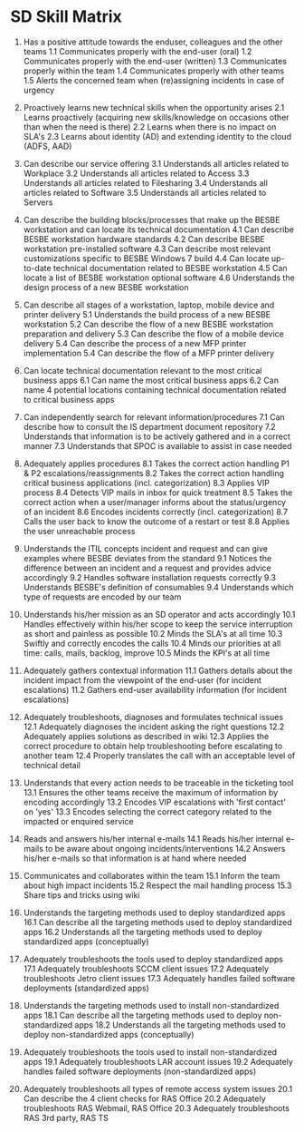 # SD Skill Matrix

1. Has a positive attitude towards the enduser, colleagues and the other teams
 1.1 Communicates properly with the end-user (oral)
 1.2 Communicates properly with the end-user (written)
 1.3 Communicates properly within the team
 1.4 Communicates properly with other teams
 1.5 Alerts the concerned team when (re)assigning incidents in case of urgency

2. Proactively learns new technical skills when the opportunity arises
2.1 Learns proactively (acquiring new skills/knowledge on occasions other than when the need is there)
2.2 Learns when there is no impact on SLA's
2.3 Learns about identity (AD) and extending identity to the cloud (ADFS, AAD)

3. Can describe our service offering
3.1 Understands all articles related to Workplace
3.2 Understands all articles related to Access
3.3 Understands all articles related to Filesharing
3.4 Understands all articles related to Software
3.5 Understands all articles related to Servers

4. Can describe the building blocks/processes that make up the BESBE workstation and can locate its technical documentation
4.1 Can describe BESBE workstation hardware standards
4.2 Can describe BESBE workstation pre-installed software
4.3 Can describe most relevant customizations specific to BESBE Windows 7 build
4.4 Can locate up-to-date technical documentation related to BESBE workstation
4.5 Can locate a list of BESBE workstation optional software
4.6 Understands the design process of a new BESBE workstation
5. Can describe all stages of a workstation, laptop, mobile device and printer delivery
5.1 Understands the build process of a new BESBE workstation
5.2 Can describe the flow of a new BESBE workstation preparation and delivery
5.3 Can describe the flow of a mobile device delivery
5.4 Can describe the process of a new MFP printer implementation
5.4 Can describe the flow of a MFP printer delivery
6. Can locate technical documentation relevant to the most critical business apps
6.1 Can name the most critical business apps
6.2 Can name 4 potential locations containing technical documentation related to critical business apps
7. Can independently search for relevant information/procedures
7.1 Can describe how to consult the IS department document repository
7.2 Understands that information is to be actively gathered and in a correct manner
7.3 Understands that SPOC is available to assist in case needed
8. Adequately applies procedures
8.1 Takes the correct action handling P1 & P2 escalations/reassignments
8.2 Takes the correct action handling critical business applications (incl. categorization)
8.3 Applies VIP process
8.4 Detects VIP mails in inbox for quick treatment
8.5 Takes the correct action when a user/manager informs about the status/urgency of an incident
8.6 Encodes incidents correctly (incl. categorization)
8.7 Calls the user back to know the outcome of a restart or test
8.8 Applies the user unreachable process
9. Understands the ITIL concepts incident and request and can give examples where BESBE deviates from the standard
9.1 Notices the difference between an incident and a request and provides advice accordingly
9.2 Handles software installation requests correctly
9.3 Understands BESBE's definition of consumables
9.4 Understands which type of requests are encoded by our team
10. Understands his/her mission as an SD operator and acts accordingly
10.1 Handles effectively within his/her scope to keep the service interruption as short and painless as possible
10.2 Minds the SLA's at all time
10.3 Swiftly and correctly encodes the calls
10.4 Minds our priorities at all time: calls, mails, backlog, improve
10.5 Minds the KPI's at all time
11. Adequately gathers contextual information
11.1 Gathers details about the incident impact from the viewpoint of the end-user (for incident escalations)
11.2 Gathers end-user availability information (for incident escalations)
12. Adequately troubleshoots, diagnoses and formulates technical issues
12.1 Adequately diagnoses the incident asking the right questions
12.2 Adequately applies solutions as described in wiki
12.3 Applies the correct procedure to obtain help troubleshooting before escalating to another team
12.4 Properly translates the call with an acceptable level of technical detail
13. Understands that every action needs to be traceable in the ticketing tool
13.1 Ensures the other teams receive the maximum of information by encoding accordingly
13.2 Encodes VIP escalations with 'first contact' on 'yes'
13.3 Encodes selecting the correct category related to the impacted or enquired service
14. Reads and answers his/her internal e-mails
14.1 Reads his/her internal e-mails to be aware about ongoing incidents/interventions
14.2 Answers his/her e-mails so that information is at hand where needed
15. Communicates and collaborates within the team
15.1 Inform the team about high impact incidents
15.2 Respect the mail handling process
15.3 Share tips and tricks using wiki
16. Understands the targeting methods used to deploy standardized apps
16.1 Can describe all the targeting methods used to deploy standardized apps
16.2 Understands all the targeting methods used to deploy standardized apps (conceptually)
17. Adequately troubleshoots the tools used to deploy standardized apps
17.1 Adequately troubleshoots SCCM client issues
17.2 Adequately troubleshoots Jetro client issues
17.3 Adequately handles failed software deployments (standardized apps)
18. Understands the targeting methods used to install non-standardized apps
18.1 Can describe all the targeting methods used to deploy non-standardized apps
18.2 Understands all the targeting methods used to deploy non-standardized apps (conceptually)
19. Adequately troubleshoots the tools used to install non-standardized apps
19.1 Adequately troubleshoots LAR account issues
19.2 Adequately handles failed software deployments (non-standardized apps)
20. Adequately troubleshoots all types of remote access system issues
20.1 Can describe the 4 client checks for RAS Office
20.2 Adequately troubleshoots RAS Webmail, RAS Office
20.3 Adequately troubleshoots RAS 3rd party, RAS TS
